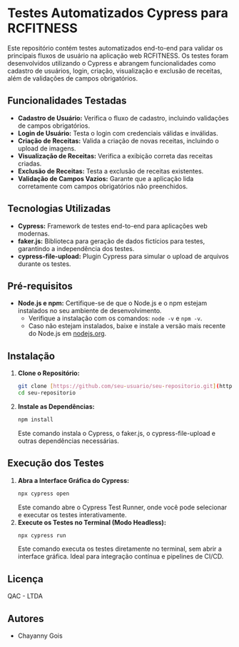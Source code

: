 # Testes Automatizados Cypress para RCFITNESS

Este repositório contém testes automatizados end-to-end para validar os principais fluxos de usuário na aplicação web RCFITNESS. Os testes foram desenvolvidos utilizando o Cypress e abrangem funcionalidades como cadastro de usuários, login, criação, visualização e exclusão de receitas, além de validações de campos obrigatórios.

## Funcionalidades Testadas

* **Cadastro de Usuário:** Verifica o fluxo de cadastro, incluindo validações de campos obrigatórios.
* **Login de Usuário:** Testa o login com credenciais válidas e inválidas.
* **Criação de Receitas:** Valida a criação de novas receitas, incluindo o upload de imagens.
* **Visualização de Receitas:** Verifica a exibição correta das receitas criadas.
* **Exclusão de Receitas:** Testa a exclusão de receitas existentes.
* **Validação de Campos Vazios:** Garante que a aplicação lida corretamente com campos obrigatórios não preenchidos.

## Tecnologias Utilizadas

* **Cypress:** Framework de testes end-to-end para aplicações web modernas.
* **faker.js:** Biblioteca para geração de dados fictícios para testes, garantindo a independência dos testes.
* **cypress-file-upload:** Plugin Cypress para simular o upload de arquivos durante os testes.

## Pré-requisitos

* **Node.js e npm:** Certifique-se de que o Node.js e o npm estejam instalados no seu ambiente de desenvolvimento.
    * Verifique a instalação com os comandos: `node -v` e `npm -v`.
    * Caso não estejam instalados, baixe e instale a versão mais recente do Node.js em [nodejs.org](https://nodejs.org/).

## Instalação

1.  **Clone o Repositório:**
    ```bash
    git clone [https://github.com/seu-usuario/seu-repositorio.git](https://github.com/seu-usuario/seu-repositorio.git)
    cd seu-repositorio
    ```
2.  **Instale as Dependências:**
    ```bash
    npm install
    ```
    Este comando instala o Cypress, o faker.js, o cypress-file-upload e outras dependências necessárias.

## Execução dos Testes

1.  **Abra a Interface Gráfica do Cypress:**
    ```bash
    npx cypress open
    ```
    Este comando abre o Cypress Test Runner, onde você pode selecionar e executar os testes interativamente.
2.  **Execute os Testes no Terminal (Modo Headless):**
    ```bash
    npx cypress run
    ```
    Este comando executa os testes diretamente no terminal, sem abrir a interface gráfica. Ideal para integração contínua e pipelines de CI/CD.

## Licença

QAC - LTDA

## Autores

* Chayanny Gois
